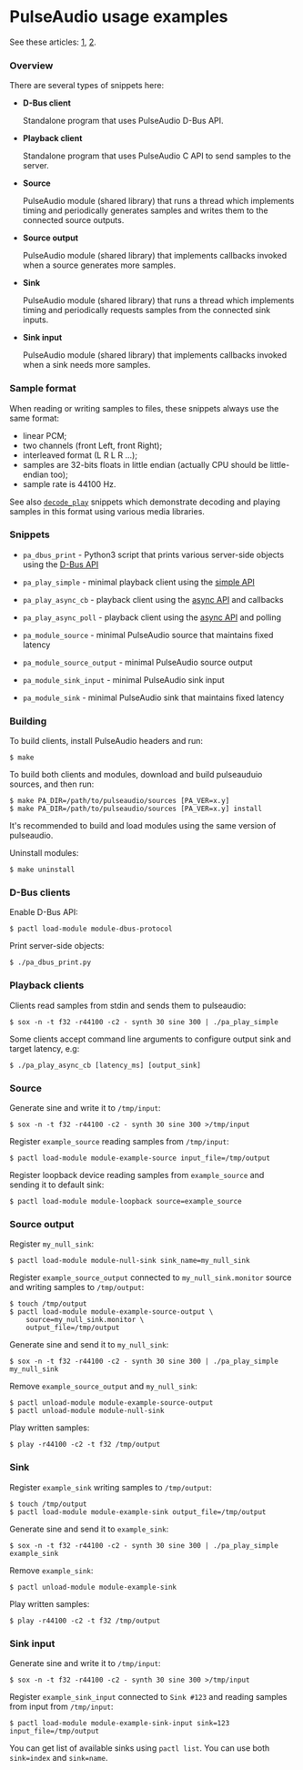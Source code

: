 # PulseAudio usage examples

See these articles: [1](https://gavv.github.io/articles/pulseaudio-under-the-hood/), [2](https://gavv.github.io/articles/decode-play/).

### Overview

There are several types of snippets here:

* **D-Bus client**

    Standalone program that uses PulseAudio D-Bus API.

* **Playback client**

    Standalone program that uses PulseAudio C API to send samples to the server.

* **Source**

    PulseAudio module (shared library) that runs a thread which implements timing and periodically generates samples and writes them to the connected source outputs.

* **Source output**

    PulseAudio module (shared library) that implements callbacks invoked when a source generates more samples.

* **Sink**

    PulseAudio module (shared library) that runs a thread which implements timing and periodically requests samples from the connected sink inputs.

* **Sink input**

    PulseAudio module (shared library) that implements callbacks invoked when a sink needs more samples.

### Sample format

When reading or writing samples to files, these snippets always use the same format:

* linear PCM;
* two channels (front Left, front Right);
* interleaved format (L R L R ...);
* samples are 32-bits floats in little endian (actually CPU should be little-endian too);
* sample rate is 44100 Hz.

See also [`decode_play`](../decode_play) snippets which demonstrate decoding and playing samples in this format using various media libraries.

### Snippets

* `pa_dbus_print` - Python3 script that prints various server-side objects using the [D-Bus API](https://www.freedesktop.org/wiki/Software/PulseAudio/Documentation/Developer/Clients/DBus/)

* `pa_play_simple` - minimal playback client using the [simple API](https://freedesktop.org/software/pulseaudio/doxygen/index.html#simple_sec)

* `pa_play_async_cb` - playback client using the [async API](https://freedesktop.org/software/pulseaudio/doxygen/index.html#async_sec) and callbacks

* `pa_play_async_poll` - playback client using the [async API](https://freedesktop.org/software/pulseaudio/doxygen/index.html#async_sec) and polling

* `pa_module_source` - minimal PulseAudio source that maintains fixed latency

* `pa_module_source_output` - minimal PulseAudio source output

* `pa_module_sink_input` - minimal PulseAudio sink input

* `pa_module_sink` - minimal PulseAudio sink that maintains fixed latency

### Building

To build clients, install PulseAudio headers and run:

```
$ make
```

To build both clients and modules, download and build pulseauduio sources, and then run:

```
$ make PA_DIR=/path/to/pulseaudio/sources [PA_VER=x.y]
$ make PA_DIR=/path/to/pulseaudio/sources [PA_VER=x.y] install
```

It's recommended to build and load modules using the same version of pulseaudio.

Uninstall modules:

```
$ make uninstall
```

### D-Bus clients

Enable D-Bus API:

```
$ pactl load-module module-dbus-protocol
```

Print server-side objects:

```
$ ./pa_dbus_print.py
```

### Playback clients

Clients read samples from stdin and sends them to pulseaudio:

```
$ sox -n -t f32 -r44100 -c2 - synth 30 sine 300 | ./pa_play_simple
```

Some clients accept command line arguments to configure output sink and target latency, e.g:

```
$ ./pa_play_async_cb [latency_ms] [output_sink]
```

### Source

Generate sine and write it to `/tmp/input`:

```
$ sox -n -t f32 -r44100 -c2 - synth 30 sine 300 >/tmp/input
```

Register `example_source` reading samples from `/tmp/input`:

```
$ pactl load-module module-example-source input_file=/tmp/output
```

Register loopback device reading samples from `example_source` and sending it to default sink:

```
$ pactl load-module module-loopback source=example_source
```

### Source output

Register `my_null_sink`:

```
$ pactl load-module module-null-sink sink_name=my_null_sink
```

Register `example_source_output` connected to `my_null_sink.monitor` source and writing samples to `/tmp/output`:

```
$ touch /tmp/output
$ pactl load-module module-example-source-output \
    source=my_null_sink.monitor \
    output_file=/tmp/output
```

Generate sine and send it to `my_null_sink`:

```
$ sox -n -t f32 -r44100 -c2 - synth 30 sine 300 | ./pa_play_simple my_null_sink
```

Remove `example_source_output` and `my_null_sink`:

```
$ pactl unload-module module-example-source-output
$ pactl unload-module module-null-sink
```

Play written samples:

```
$ play -r44100 -c2 -t f32 /tmp/output
```

### Sink

Register `example_sink` writing samples to `/tmp/output`:

```
$ touch /tmp/output
$ pactl load-module module-example-sink output_file=/tmp/output
```

Generate sine and send it to `example_sink`:

```
$ sox -n -t f32 -r44100 -c2 - synth 30 sine 300 | ./pa_play_simple example_sink
```

Remove `example_sink`:

```
$ pactl unload-module module-example-sink
```

Play written samples:

```
$ play -r44100 -c2 -t f32 /tmp/output
```

### Sink input

Generate sine and write it to `/tmp/input`:

```
$ sox -n -t f32 -r44100 -c2 - synth 30 sine 300 >/tmp/input
```

Register `example_sink_input` connected to `Sink #123` and reading samples from input from `/tmp/input`:

```
$ pactl load-module module-example-sink-input sink=123 input_file=/tmp/output
```

You can get list of available sinks using `pactl list`. You can use both `sink=index` and `sink=name`.
